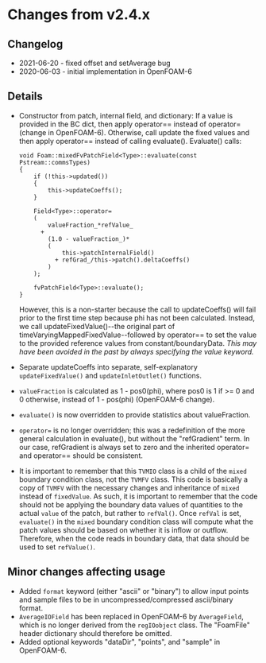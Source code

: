# Changes from v2.4.x

## Changelog

- 2021-06-20 - fixed offset and setAverage bug
- 2020-06-03 - initial implementation in OpenFOAM-6


## Details

- Constructor from patch, internal field, and dictionary: If a value is provided in the BC dict,
  then apply operator== instead of operator= (change in OpenFOAM-6). Otherwise, call update the
  fixed values and then apply operator== instead of calling evaluate(). Evaluate() calls:
  ```
  void Foam::mixedFvPatchField<Type>::evaluate(const Pstream::commsTypes)
  {
      if (!this->updated())
      {
          this->updateCoeffs();
      }

      Field<Type>::operator=
      (
          valueFraction_*refValue_
        +
          (1.0 - valueFraction_)*
          (
              this->patchInternalField()
            + refGrad_/this->patch().deltaCoeffs()
          )
      );

      fvPatchField<Type>::evaluate();
  }
  ```
  However, this is a non-starter because the call to updateCoeffs() will fail prior to the first
  time step because phi has not been calculated. Instead, we call updateFixedValue()--the original
  part of timeVaryingMappedFixedValue--followed by operator== to set the value to the provided
  reference values from constant/boundaryData. _This may have been avoided in the past by always
  specifying the value keyword._

- Separate updateCoeffs into separate, self-explanatory `updateFixedValue()` and
  `updateInletOutlet()` functions.

- `valueFraction` is calculated as 1 - pos0(phi), where pos0 is 1 if >= 0 and 0 otherwise, instead
  of 1 - pos(phi) (OpenFOAM-6 change).

- `evaluate()` is now overridden to provide statistics about valueFraction.

- `operator=` is no longer overridden; this was a redefinition of the more general calculation in
  evaluate(), but without the "refGradient" term. In our case, refGradient is always set to zero 
  and the inherited operator= and operator== should be consistent. 
  
- It is important to remember that this `TVMIO` class is a child of the `mixed` boundary condition 
  class, not the `TVMFV` class.  This code is basically a copy of `TVMFV` with the necessary 
  changes and inheritance of `mixed` instead of `fixedValue`.  As such, it is important to remember
  that the code should not be applying the boundary data values of quantities to the actual `value`
  of the patch, but rather to `refVal()`.  Once `refVal` is set, `evaluate()` in the `mixed` boundary
  condition class will compute what the patch values should be based on whether it is inflow or
  outflow.  Therefore, when the code reads in boundary data, that data should be used to set `refValue()`.


## Minor changes affecting usage

- Added `format` keyword (either "ascii" or "binary") to allow input points and sample files to
  be in uncompressed/compressed ascii/binary format.
- `AverageIOField` has been replaced in OpenFOAM-6 by `AverageField`, which is no longer derived 
  from the `regIOobject` class. The "FoamFile" header dictionary should therefore be omitted.
- Added optional keywords "dataDir", "points", and "sample" in OpenFOAM-6.

